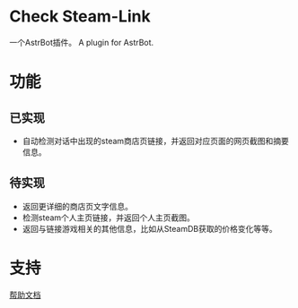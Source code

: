 # Check Steam-Link

一个AstrBot插件。
A plugin for AstrBot.

# 功能
## 已实现
- 自动检测对话中出现的steam商店页链接，并返回对应页面的网页截图和摘要信息。
## 待实现
- 返回更详细的商店页文字信息。
- 检测steam个人主页链接，并返回个人主页截图。
- 返回与链接游戏相关的其他信息，比如从SteamDB获取的价格变化等等。

# 支持
[帮助文档](https://github.com/inori-3333/astrbot_plugin_steamshot)
